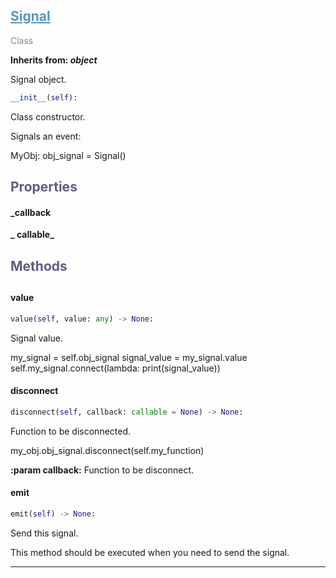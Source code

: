 

## <h2 style="color: #5697bf;"><u>Signal</u></h2>

<span style="color: #888;">Class</span>

**Inherits from: _object_**

Signal object.

```python
__init__(self):
```

Class constructor.

Signals an event:

MyObj:
obj_signal = Signal()



### <h2 style="color: #5e5d84;">Properties</h2>

#### _callback

**_  callable_**

### <h2 style="color: #5e5d84;">Methods<h2>


#### value

```python
value(self, value: any) -> None:
```

Signal value.

   my_signal = self.obj_signal
   signal_value = my_signal.value
   self.my_signal.connect(lambda: print(signal_value))
  

#### disconnect

```python
disconnect(self, callback: callable = None) -> None:
```

Function to be disconnected.

   my_obj.obj_signal.disconnect(self.my_function)

  
**:param callback:** Function to be disconnect.
  

#### emit

```python
emit(self) -> None:
```

Send this signal.

  This method should be executed when you need to send the signal.
  


---